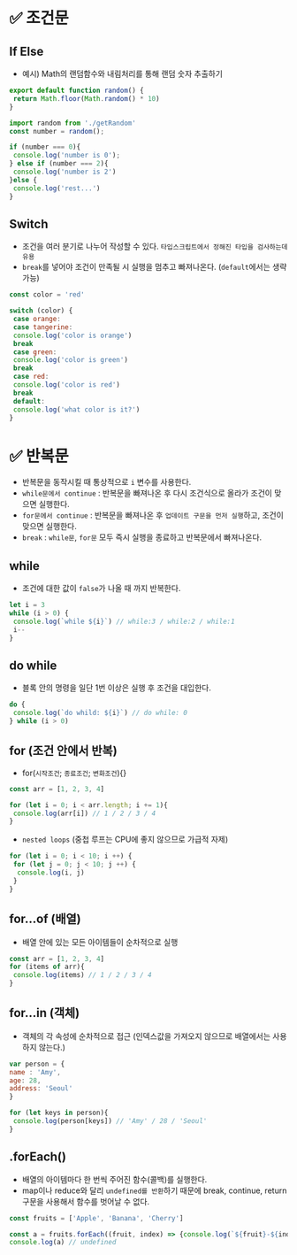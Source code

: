 # ✅ 조건문
##  If Else
* 예시) Math의 랜덤함수와 내림처리를 통해 랜덤 숫자 추출하기
```js
export default function random() {
 return Math.floor(Math.random() * 10)
}

import random from './getRandom'
const number = random();
```
```js
if (number === 0){
 console.log('number is 0'); 
} else if (number === 2){
 console.log('number is 2')
}else {
 console.log('rest...')
}
```

##  Switch
* 조건을 여러 분기로 나누어 작성할 수 있다. `타입스크립트에서 정해진 타입을 검사하는데 유용`
* `break`를 넣어야 조건이 만족될 시 실행을 멈추고 빠져나온다. (`default`에서는 생략 가능)
```js
const color = 'red'
```
```js
switch (color) {
 case orange:
 case tangerine:
 console.log('color is orange')
 break
 case green:
 console.log('color is green')
 break
 case red:
 console.log('color is red')
 break
 default:
 console.log('what color is it?')
}
```

# ✅ 반복문
* 반복문을 동작시킬 때 통상적으로 `i` 변수를 사용한다.
* `while문에서 continue` : 반복문을 빠져나온 후 다시 조건식으로 올라가 조건이 맞으면 실행한다.
* `for문에서 continue` : 반복문을 빠져나온 후 `업데이트 구문을 먼저 실행`하고, 조건이 맞으면 실행한다.
* `break` : `while문`, `for문` 모두 즉시 실행을 종료하고 반복문에서 빠져나온다.
## while
* 조건에 대한 값이 `false`가 나올 때 까지 반복한다.
```js
let i = 3
while (i > 0) {
 console.log(`while ${i}`) // while:3 / while:2 / while:1
 i--
}
```
## do while
* 블록 안의 명령을 일단 1번 이상은 실행 후 조건을 대입한다.
```js
do {
 console.log(`do whild: ${i}`) // do while: 0
} while (i > 0)
```
## for (조건 안에서 반복)
* for(`시작조건`; `종료조건`; `변화조건`){}
```js
const arr = [1, 2, 3, 4]

for (let i = 0; i < arr.length; i += 1){
 console.log(arr[i]) // 1 / 2 / 3 / 4
}
```
* `nested loops` (중첩 루프는 CPU에 좋지 않으므로 가급적 자제)
```js
for (let i = 0; i < 10; i ++) {
 for (let j = 0; j < 10; j ++) {
  console.log(i, j)
 }
}
```
## for...of (배열)
* 배열 안에 있는 모든 아이템들이 순차적으로 실행
```js
const arr = [1, 2, 3, 4]
for (items of arr){
 console.log(items) // 1 / 2 / 3 / 4
}
```
## for...in (객체)
* 객체의 각 속성에 순차적으로 접근 (인덱스값을 가져오지 않으므로 배열에서는 사용하지 않는다.)
```js
var person = {
name : 'Amy',
age: 28,
address: 'Seoul'
}
```
```js
for (let keys in person){
 console.log(person[keys]) // 'Amy' / 28 / 'Seoul'
}
```
## .forEach()
* 배열의 아이템마다 한 번씩 주어진 함수(콜백)를 실행한다.
* map이나 reduce와 달리 `undefined를 반환`하기 때문에 break, continue, return 구문을 사용해서 함수를 벗어날 수 없다.
```js
const fruits = ['Apple', 'Banana', 'Cherry']
```
```js
const a = fruits.forEach((fruit, index) => {console.log(`${fruit}-${index}`)}) // Apple-0 / Banana-1 / Cherry-2
console.log(a) // undefined
```
